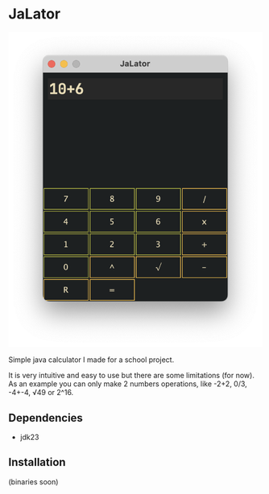 # JaLator

![foto](./media/calculator.png)

Simple java calculator I made for a school project.

It is very intuitive and easy to use but there are some limitations (for now). As an example you can only make 2 numbers operations, like -2+2, 0/3, -4+-4, √49 or 2^16.

## Dependencies

- jdk23

## Installation

(binaries soon)




